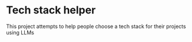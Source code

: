 # Tech stack helper

This project attempts to help people choose a tech stack for their projects using LLMs
